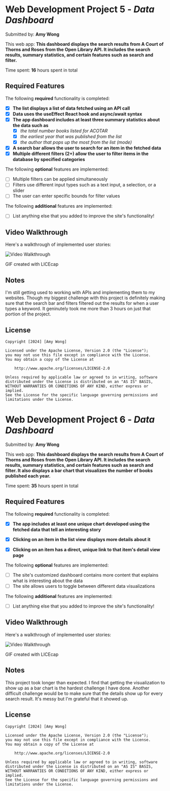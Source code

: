 # Web Development Project 5 - *Data Dashboard*

Submitted by: **Amy Wong**

This web app: **This dashboard displays the search results from A Court of Thorns and Roses from the Open Library API. It includes
the search results, summary statistics, and certain features such as search and filter.**

Time spent: **16** hours spent in total

## Required Features

The following **required** functionality is completed:

- [x] **The list displays a list of data fetched using an API call**
- [x] **Data uses the useEffect React hook and async/await syntax**
- [x] **The app dashboard includes at least three summary statistics about the data such as**
  - [x] *the total number books listed for ACOTAR*
  - [x] *the earliest year that was published from the list*
  - [x] *the author that pops up the most from the list (mode)*
- [x] **A search bar allows the user to search for an item in the fetched data**
- [x] **Multiple different filters (2+) allow the user to filter items in the database by specified categories**

The following **optional** features are implemented:

- [ ] Multiple filters can be applied simultaneously
- [ ] Filters use different input types such as a text input, a selection, or a slider
- [ ] The user can enter specific bounds for filter values

The following **additional** features are implemented:

* [ ] List anything else that you added to improve the site's functionality!

## Video Walkthrough

Here's a walkthrough of implemented user stories:

<img src='https://i.imgur.com/Kfhdw65.gif' title='Video Walkthrough' alt='Video Walkthrough' />

GIF created with LICEcap 

## Notes

I'm still getting used to working with APIs and implementing them to my websites. Though my biggest challenge with this project
is definitely making sure that the search bar and filters filtered out the results for when a user types a keyword. It geninutely took me more than 3 hours on just that portion of the project.

## License

    Copyright [2024] [Amy Wong]

    Licensed under the Apache License, Version 2.0 (the "License");
    you may not use this file except in compliance with the License.
    You may obtain a copy of the License at

        http://www.apache.org/licenses/LICENSE-2.0

    Unless required by applicable law or agreed to in writing, software
    distributed under the License is distributed on an "AS IS" BASIS,
    WITHOUT WARRANTIES OR CONDITIONS OF ANY KIND, either express or implied.
    See the License for the specific language governing permissions and
    limitations under the License.

# Web Development Project 6 - *Data Dashboard*

Submitted by: **Amy Wong**

This web app: **This dashboard displays the search results from A Court of Thorns and Roses from the Open Library API. It includes
the search results, summary statistics, and certain features such as search and filter. It also displays a bar chart that visualizes the number of books published each year.**

Time spent: **35** hours spent in total

## Required Features

The following **required** functionality is completed:

- [x] **The app includes at least one unique chart developed using the fetched data that tell an interesting story**
- [x] **Clicking on an item in the list view displays more details about it**
- [x] **Clicking on an item has a direct, unique link to that item's detail view page**


The following **optional** features are implemented:

- [ ] The site's customized dashboard contains more content that explains what is interesting about the data
- [ ] The site allows users to toggle between different data visualizations

The following **additional** features are implemented:

* [ ] List anything else that you added to improve the site's functionality!

## Video Walkthrough

Here's a walkthrough of implemented user stories:

<img src='https://i.imgur.com/xwugXkw.gif' title='Video Walkthrough (Updated)' alt='Video Walkthrough' />

<!-- Replace this with whatever GIF tool you used! -->
GIF created with LICEcap 
<!-- Recommended tools:
[Kap](https://getkap.co/) for macOS
[ScreenToGif](https://www.screentogif.com/) for Windows
[peek](https://github.com/phw/peek) for Linux. -->

## Notes

This project took longer than expected. I find that getting the visualization to show up as a bar chart is the hardest challenge I have done. Another difficult challenge would be to make sure that the details show up for every search result. It's messy but I'm grateful that it showed up.

## License

    Copyright [2024] [Amy Wong]

    Licensed under the Apache License, Version 2.0 (the "License");
    you may not use this file except in compliance with the License.
    You may obtain a copy of the License at

        http://www.apache.org/licenses/LICENSE-2.0

    Unless required by applicable law or agreed to in writing, software
    distributed under the License is distributed on an "AS IS" BASIS,
    WITHOUT WARRANTIES OR CONDITIONS OF ANY KIND, either express or implied.
    See the License for the specific language governing permissions and
    limitations under the License.